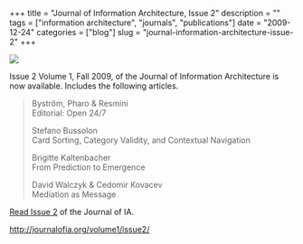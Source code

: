 +++
title = "Journal of Information Architecture, Issue 2"
description = ""
tags = ["information architecture", "journals", "publications"]
date = "2009-12-24"
categories = ["blog"]
slug = "journal-information-architecture-issue-2"
+++



  <div class="notebook-screenshot"><a href="http://journalofia.org/volume1/issue2/"><img src="//media.konigi.com/bluga/wt4b3392132c656_large.jpg"/></a></div><p>Issue 2 Volume 1, Fall 2009, of the Journal of Information Architecture is now available. Includes the following articles.</p>

<p><blockquote>Byström, Pharo &amp; Resmini <br />
Editorial: Open 24/7</p>

<p>Stefano Bussolon <br />
Card Sorting, Category Validity, and Contextual Navigation</p>

<p>Brigitte Kaltenbacher <br />
From Prediction to Emergence</p>

<p>David Walczyk &amp; Cedomir Kovacev <br />
Mediation as Message </blockquote></p>

<p><a href="http://journalofia.org/volume1/issue2/">Read Issue 2</a> of the Journal of IA.</p>

    
  <a href="http://journalofia.org/volume1/issue2/">http://journalofia.org/volume1/issue2/</a>
